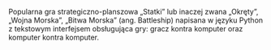 Popularna gra strategiczno-planszowa „Statki” lub inaczej zwana „Okręty”, „Wojna Morska”, „Bitwa Morska” (ang. Battleship) napisana w języku Python z tekstowym interfejsem obsługująca gry: gracz kontra komputer oraz komputer kontra komputer.